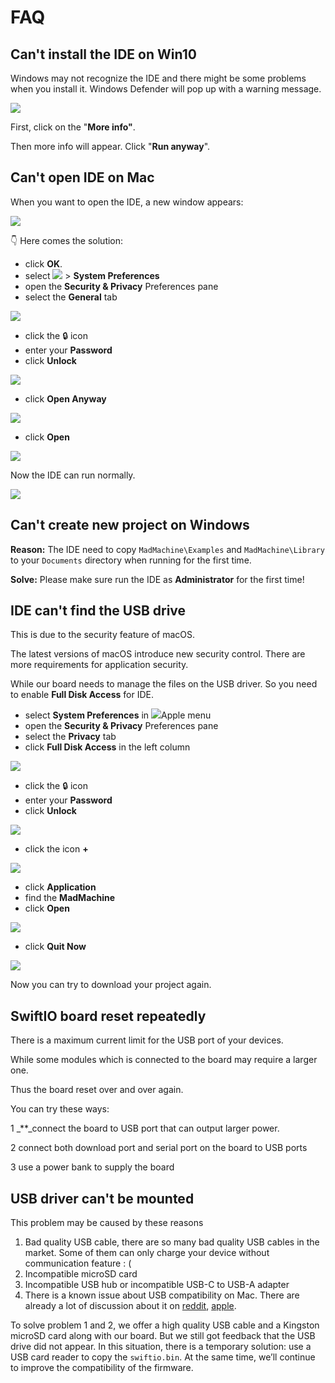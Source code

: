 # FAQ

## Can't install the IDE on Win10

Windows may not recognize the IDE and there might be some problems when you install it. Windows Defender will pop up with a warning message.

![](.gitbook/assets/windows-protected-your-pc-2.png)

First, click on the "**More info"**.

Then more info will appear. Click "**Run anyway**".

## Can't open IDE on Mac

When you want to open the IDE, a new window appears:

![](.gitbook/assets/xnip2020-07-24_15-02-58.jpg)

👇 Here comes the solution:

* click **OK**.
* select ![](https://help.apple.com/assets/5EF110D6680CE23B38350954/5EF110E3680CE23B3835095C/en_GB/e043ddf1a45711e13f0b30612db65e21.png) &gt; **System Preferences**
* open the **Security & Privacy** Preferences pane
* select the **General** tab

![](.gitbook/assets/xnip2020-07-24_15-05-19.jpg)

* click the 🔒 icon
* enter your **Password**
* click **Unlock**

![](.gitbook/assets/xnip2020-07-24_15-05-35.jpg)

* click **Open Anyway**

![](.gitbook/assets/xnip2020-07-24_15-06-09.jpg)

* click **Open**

![](.gitbook/assets/xnip2020-07-24_15-06-19.jpg)

Now the IDE can run normally.

![](.gitbook/assets/xnip2020-07-24_15-07-20.jpg)

## Can't create new project on Windows

**Reason:** The IDE need to copy `MadMachine\Examples` and `MadMachine\Library` to your `Documents` directory when running for the first time.

**Solve:** Please make sure run the IDE as **Administrator** for the first time!

## IDE can't find the USB drive

This is due to the security feature of macOS.

The latest versions of macOS introduce new security control. There are more requirements for application security.

While our board needs to manage the files on the USB driver. So you need to enable **Full Disk Access** for IDE.

* select **System Preferences** in ![](https://help.apple.com/assets/5EF110D6680CE23B38350954/5EF110E3680CE23B3835095C/en_GB/e043ddf1a45711e13f0b30612db65e21.png)Apple menu
* open the **Security & Privacy** Preferences pane
* select the **Privacy** tab
* click **Full Disk Access** in the left column

![](.gitbook/assets/xnip2020-07-21_17-36-32.jpg)

* click the 🔒 icon
* enter your **Password**
* click **Unlock**

![](.gitbook/assets/xnip2020-07-21_17-39-35.jpg)

* click the icon **+**

![](.gitbook/assets/xnip2020-07-21_17-44-20.jpg)

* click **Application**
* find the **MadMachine**
* click **Open**

![](.gitbook/assets/xnip2020-07-21_17-46-34.jpg)

* click **Quit Now**

![](.gitbook/assets/xnip2020-07-21_17-49-14.jpg)

Now you can try to download your project again.

## **SwiftIO board reset repeatedly**

There is a maximum current limit for the USB port of your devices.

While some modules which is connected to the board may require a larger one.

Thus the board reset over and over again.

You can try these ways:

1 _\*\*_connect the board to USB port that can output larger power.‌

2 connect both download port and serial port on the board to USB ports

3 use a power bank to supply the board

## **USB driver can't be mounted**

This problem may be caused by these reasons

1. Bad quality USB cable, there are so many bad quality USB cables in the market. Some of them can only charge your device without communication feature : \(
2. Incompatible microSD card
3. Incompatible USB hub or incompatible USB-C to USB-A adapter
4. There is a known issue about USB compatibility on Mac. There are already a lot of discussion about it on [reddit](https://www.reddit.com/r/mac/comments/gp5b1z/usb_20_issues_on_new_macbook_pro_13_2020/), [apple](https://discussions.apple.com/thread/251356598).

To solve problem 1 and 2, we offer a high quality USB cable and a Kingston microSD card along with our board. But we still got feedback that the USB drive did not appear. In this situation, there is a temporary solution: use a USB card reader to copy the `swiftio.bin`. At the same time, we’ll continue to improve the compatibility of the firmware.

